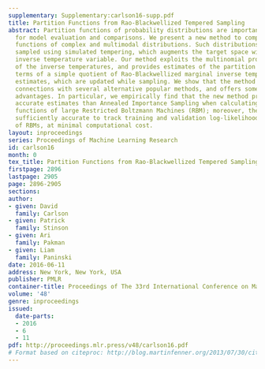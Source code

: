 ```yaml
---
supplementary: Supplementary:carlson16-supp.pdf
title: Partition Functions from Rao-Blackwellized Tempered Sampling
abstract: Partition functions of probability distributions are important quantities
  for model evaluation and comparisons. We present a new method to compute partition
  functions of complex and multimodal distributions. Such distributions are often
  sampled using simulated tempering, which augments the target space with an auxiliary
  inverse temperature variable. Our method exploits the multinomial probability law
  of the inverse temperatures, and provides estimates of the partition function in
  terms of a simple quotient of Rao-Blackwellized marginal inverse temperature probability
  estimates, which are updated while sampling. We show that the method has interesting
  connections with several alternative popular methods, and offers some significant
  advantages. In particular, we empirically find that the new method provides more
  accurate estimates than Annealed Importance Sampling when calculating partition
  functions of large Restricted Boltzmann Machines (RBM); moreover, the method is
  sufficiently accurate to track training and validation log-likelihoods during learning
  of RBMs, at minimal computational cost.
layout: inproceedings
series: Proceedings of Machine Learning Research
id: carlson16
month: 0
tex_title: Partition Functions from Rao-Blackwellized Tempered Sampling
firstpage: 2896
lastpage: 2905
page: 2896-2905
sections: 
author:
- given: David
  family: Carlson
- given: Patrick
  family: Stinson
- given: Ari
  family: Pakman
- given: Liam
  family: Paninski
date: 2016-06-11
address: New York, New York, USA
publisher: PMLR
container-title: Proceedings of The 33rd International Conference on Machine Learning
volume: '48'
genre: inproceedings
issued:
  date-parts:
  - 2016
  - 6
  - 11
pdf: http://proceedings.mlr.press/v48/carlson16.pdf
# Format based on citeproc: http://blog.martinfenner.org/2013/07/30/citeproc-yaml-for-bibliographies/
---
```

